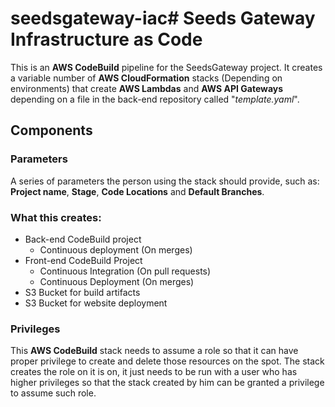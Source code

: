 # seedsgateway-iac# Seeds Gateway Infrastructure as Code

This is an **AWS CodeBuild** pipeline for the SeedsGateway project. It creates a variable number of **AWS CloudFormation** stacks (Depending on environments) that create **AWS Lambdas** and **AWS API Gateways** depending on a file in the back-end repository called "*template.yaml*".

## Components
### Parameters
A series of parameters the person using the stack should provide, such as: **Project name**, **Stage**, **Code Locations** and **Default Branches**.

### What this creates:

 - Back-end CodeBuild project
	 - Continuous deployment (On merges)
 - Front-end CodeBuild Project
	 - Continuous Integration (On pull requests)
	 - Continuous Deployment (On merges)
 - S3 Bucket for build artifacts
 - S3 Bucket for website deployment

### Privileges
This **AWS CodeBuild** stack needs to assume a role so that it can have proper privilege to create and delete those resources on the spot. The stack creates the role on it is on, it just needs to be run with a user who has higher privileges so that the stack created by him can be granted a privilege to assume such role.
 
